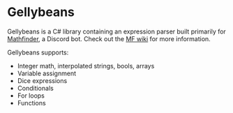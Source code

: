 # Gellybeans

Gellybeans is a C# library containing an expression parser built primarily for [Mathfinder](https://github.com/Gellybean/MathfinderBot), a Discord bot. Check out the [MF wiki](https://github.com/Gellybean/MathfinderBot/wiki) for more information.

Gellybeans supports:
- Integer math, interpolated strings, bools, arrays
- Variable assignment
- Dice expressions
- Conditionals
- For loops
- Functions
